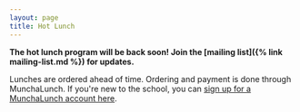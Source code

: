 ```yaml
---
layout: page
title: Hot Lunch
---
```


**The hot lunch program will be back soon! Join the [mailing list]({% link mailing-list.md %}) for updates.**

Lunches are ordered ahead of time. Ordering and payment is done through MunchaLunch. If you're new to the school, you can [sign up for a MunchaLunch account here](https://munchalunch.com/schools/leb/).